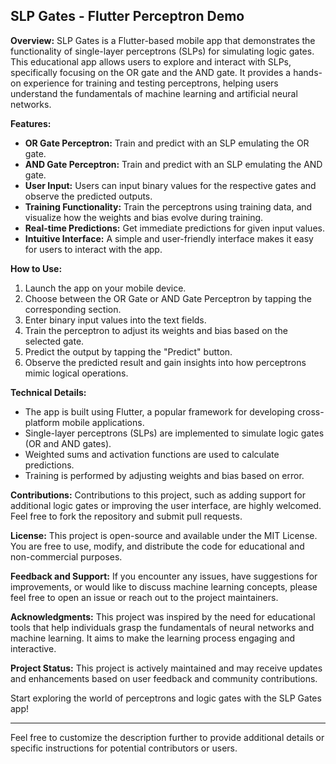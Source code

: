 ## SLP Gates - Flutter Perceptron Demo

**Overview:**
SLP Gates is a Flutter-based mobile app that demonstrates the functionality of single-layer perceptrons (SLPs) for simulating logic gates. This educational app allows users to explore and interact with SLPs, specifically focusing on the OR gate and the AND gate. It provides a hands-on experience for training and testing perceptrons, helping users understand the fundamentals of machine learning and artificial neural networks.

**Features:**
- **OR Gate Perceptron:** Train and predict with an SLP emulating the OR gate.
- **AND Gate Perceptron:** Train and predict with an SLP emulating the AND gate.
- **User Input:** Users can input binary values for the respective gates and observe the predicted outputs.
- **Training Functionality:** Train the perceptrons using training data, and visualize how the weights and bias evolve during training.
- **Real-time Predictions:** Get immediate predictions for given input values.
- **Intuitive Interface:** A simple and user-friendly interface makes it easy for users to interact with the app.

**How to Use:**
1. Launch the app on your mobile device.
2. Choose between the OR Gate or AND Gate Perceptron by tapping the corresponding section.
3. Enter binary input values into the text fields.
4. Train the perceptron to adjust its weights and bias based on the selected gate.
5. Predict the output by tapping the "Predict" button.
6. Observe the predicted result and gain insights into how perceptrons mimic logical operations.

**Technical Details:**
- The app is built using Flutter, a popular framework for developing cross-platform mobile applications.
- Single-layer perceptrons (SLPs) are implemented to simulate logic gates (OR and AND gates).
- Weighted sums and activation functions are used to calculate predictions.
- Training is performed by adjusting weights and bias based on error.

**Contributions:**
Contributions to this project, such as adding support for additional logic gates or improving the user interface, are highly welcomed. Feel free to fork the repository and submit pull requests.

**License:**
This project is open-source and available under the MIT License. You are free to use, modify, and distribute the code for educational and non-commercial purposes.

**Feedback and Support:**
If you encounter any issues, have suggestions for improvements, or would like to discuss machine learning concepts, please feel free to open an issue or reach out to the project maintainers.

**Acknowledgments:**
This project was inspired by the need for educational tools that help individuals grasp the fundamentals of neural networks and machine learning. It aims to make the learning process engaging and interactive.

**Project Status:**
This project is actively maintained and may receive updates and enhancements based on user feedback and community contributions.

Start exploring the world of perceptrons and logic gates with the SLP Gates app!

---

Feel free to customize the description further to provide additional details or specific instructions for potential contributors or users.